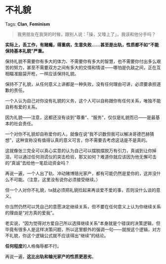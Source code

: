# 不礼貌

Tags: **Clan**, **Feminism**

> 我男朋友在我哭的时候，跟别人说：「操，又嚎上了」，我该和他分手吗？



**实际上，丢工作，有赌瘾，得重病，生意失败……甚至是出轨，性质都不如“不能保持基本礼貌”严重。**

保持礼貌不需要你有多大的体力、不需要你有多大的智慧，也不需要你付出多么艰苦的努力，甚至不需要双方之间有多大的交情和情谊——哪怕是仇敌之间，正在互相瞄准脑袋开枪，一样应该保持礼貌。

保持不了礼貌，从任何意义上讲都是一种失败，没有任何理由可讲，必须要承担道歉的责任。

一个人认为自己对你没有礼貌的义务，这个人可以自称跟你有任何关系，唯独不能自称有爱的关系。

因为礼貌——注意，这都还没有谈到“尊重”、“服务”，仅仅是礼貌而已——是最基本的社会责任。

一个对你不礼貌却自称爱你的人，就像在说“我不识数但我可以解决哥德巴赫猜想”，这种宣称没有值得认真的意义可言，你不需要去考虑这话是不是真的。

这就像张三完全可以真心实意的认为自己可以摆脱摆脱万有引力，真诚到让你掉泪，可以通过任何测谎仪的突击检验，那又如何？难道你就应该因为他无懈可击的“真诚”去给他一笔启动资金吗？

  


再说一遍，一个人出了轨、冲动赌博赔光家产，都有可能仍然是爱你的，这并没什么不可能。（注意，这里没有说你必须接受继续。）

但一个人对你不礼貌，ta就必须把礼貌捡起来再谈爱不爱的事，否则没什么谈的意义。

你当然仍然可以凭自己的意愿决定继续关系，但不要在任何意义上认为你继续关系的理由是“对方真的爱我”。

老实说，“因为觉得对方爱自己所以选择继续关系”本身就是个错误的决策逻辑，但毕竟有很多人是这样决策问题，所以这里额外的强调一句——就按这个逻辑，对方不礼貌，你这个逻辑公式就不应该得出“继续”的结论。

**任何程度**的人格侮辱都不行。

再说一遍，**这比出轨和输光家产的性质更恶劣**。



